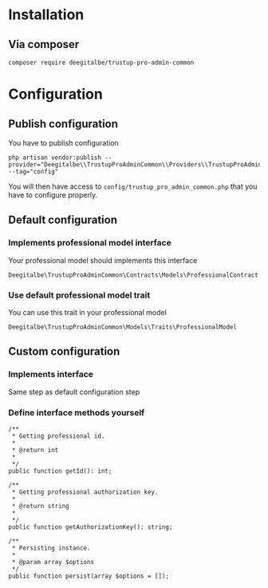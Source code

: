 # Installation

## Via composer

    composer require deegitalbe/trustup-pro-admin-common

# Configuration

## Publish configuration

You have to publish configuration

    php artisan vendor:publish --provider="Deegitalbe\\TrustupProAdminCommon\\Providers\\TrustupProAdminCommonServiceProvider" --tag="config"

You will then have access to `config/trustup_pro_admin_common.php` that you have to configure properly.

## Default configuration

### Implements professional model interface
Your professional model should implements this interface

    Deegitalbe\TrustupProAdminCommon\Contracts\Models\ProfessionalContract

### Use default professional model trait

You can use this trait in your professional model

    Deegitalbe\TrustupProAdminCommon\Models\Traits\ProfessionalModel

## Custom configuration

### Implements interface

Same step as default configuration step

### Define interface methods yourself

    /**
     * Getting professional id.
     * 
     * @return int
     * 
     */
    public function getId(): int;

    /**
     * Getting professional authorization key.
     * 
     * @return string
     * 
     */
    public function getAuthorizationKey(): string;

    /**
     * Persisting instance.
     * 
     * @param array $options
     */
    public function persist(array $options = []);
